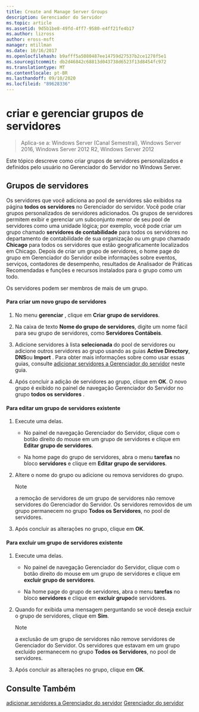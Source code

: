 ```yaml
---
title: Create and Manage Server Groups
description: Gerenciador do Servidor
ms.topic: article
ms.assetid: 9d5b1be8-49fd-4ff7-9580-e4ff21fe4b17
ms.author: lizross
author: eross-msft
manager: mtillman
ms.date: 10/16/2017
ms.openlocfilehash: b9afff5a5080487ee14759d27537b2ce1278f5e1
ms.sourcegitcommit: db2d46842c68813d043738d6523f13d8454fc972
ms.translationtype: MT
ms.contentlocale: pt-BR
ms.lasthandoff: 09/10/2020
ms.locfileid: "89628336"
---
```

# <a name="create-and-manage-server-groups"></a>criar e gerenciar grupos de servidores

>Aplica-se a: Windows Server (Canal Semestral), Windows Server 2016, Windows Server 2012 R2, Windows Server 2012

Este tópico descreve como criar grupos de servidores personalizados e definidos pelo usuário no Gerenciador do Servidor no Windows Server.

## <a name="server-groups"></a><a name=BKMK_groups></a>Grupos de servidores
Os servidores que você adiciona ao pool de servidores são exibidos na página **todos os servidores** no Gerenciador do servidor. Você pode criar grupos personalizados de servidores adicionados. Os grupos de servidores permitem exibir e gerenciar um subconjunto menor de seu pool de servidores como uma unidade lógica; por exemplo, você pode criar um grupo chamado **servidores de contabilidade** para todos os servidores no departamento de contabilidade de sua organização ou um grupo chamado **Chicago** para todos os servidores que estão geograficamente localizados em Chicago. Depois de criar um grupo de servidores, o home page do grupo em Gerenciador do Servidor exibe informações sobre eventos, serviços, contadores de desempenho, resultados de Analisador de Práticas Recomendadas e funções e recursos instalados para o grupo como um todo.

Os servidores podem ser membros de mais de um grupo.

#### <a name="to-create-a-new-server-group"></a>Para criar um novo grupo de servidores

1.  No menu **gerenciar** , clique em **Criar grupo de servidores**.

2.  Na caixa de texto **Nome do grupo de servidores**, digite um nome fácil para seu grupo de servidores, como **Servidores Contábeis**.

3.  Adicione servidores à lista **selecionada** do pool de servidores ou adicione outros servidores ao grupo usando as guias **Active Directory**, **DNS**ou **Import** . Para obter mais informações sobre como usar essas guias, consulte [adicionar servidores a Gerenciador do servidor](add-servers-to-server-manager.md) neste guia.

4.  Após concluir a adição de servidores ao grupo, clique em **OK**. O novo grupo é exibido no painel de navegação Gerenciador do Servidor no grupo **todos os servidores** .

#### <a name="to-edit-an-existing-server-group"></a>Para editar um grupo de servidores existente

1.  Execute uma delas.

    -   No painel de navegação Gerenciador do Servidor, clique com o botão direito do mouse em um grupo de servidores e clique em **Editar grupo de servidores**.

    -   Na home page do grupo de servidores, abra o menu **tarefas** no bloco **servidores** e clique em **Editar grupo de servidores**.

2.  Altere o nome do grupo ou adicione ou remova servidores do grupo.

    > [!NOTE]
    > a remoção de servidores de um grupo de servidores não remove servidores do Gerenciador do Servidor. Os servidores removidos de um grupo permanecem no grupo **Todos os Servidores**, no pool de servidores.

3.  Após concluir as alterações no grupo, clique em **OK**.

#### <a name="to-delete-an-existing-server-group"></a>Para excluir um grupo de servidores existente

1.  Execute uma delas.

    -   No painel de navegação Gerenciador do Servidor, clique com o botão direito do mouse em um grupo de servidores e clique em **excluir grupo de servidores**.

    -   Na home page do grupo de servidores, abra o menu **tarefas** no bloco **servidores** e clique em **excluir grupo**de servidores.

2.  Quando for exibida uma mensagem perguntando se você deseja excluir o grupo de servidores, clique em **Sim**.

    > [!NOTE]
    > a exclusão de um grupo de servidores não remove servidores de Gerenciador do Servidor. Os servidores que estavam em um grupo excluído permanecem no grupo **Todos os Servidores**, no pool de servidores.

3.  Após concluir as alterações no grupo, clique em **OK**.

## <a name="see-also"></a>Consulte Também
[adicionar servidores a Gerenciador do servidor](add-servers-to-server-manager.md) 
 [Gerenciador do servidor](server-manager.md)



